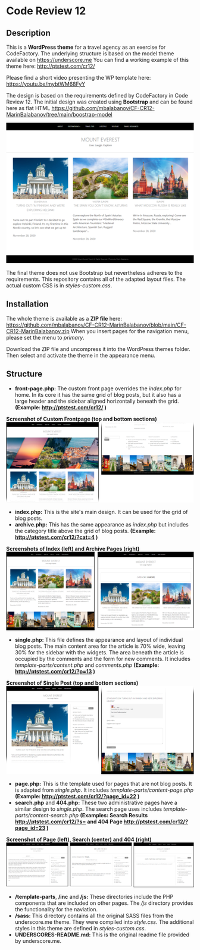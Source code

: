 # Code Review 12

## Description
This is a __WordPress theme__ for a travel agency as an exercise for CodeFactory. The underlying structure is based on the model theme available on https://underscore.me You can find a working example of this theme here: http://ptstest.com/cr12/ 

Please find a short video presenting the WP template here: https://youtu.be/mybtWM68FyY

The design is based on the requirements defined by CodeFactory in Code Review 12. The initial design was created using __Bootstrap__ and can be found here as flat HTML https://github.com/mbalabanov/CF-CR12-MarinBalabanov/tree/main/boostrap-model

<kbd>![Screenshot](screenshot.png)</kbd>

The final theme does not use Bootstrap but nevertheless adheres to the requirements. This repository contains all of the adapted layout files. The actual custom CSS is in _styles-custom.css_.

## Installation
The whole theme is available as a __ZIP file__ here: https://github.com/mbalabanov/CF-CR12-MarinBalabanov/blob/main/CF-CR12-MarinBalabanov.zip
When you insert pages for the navigation menu, please set the menu to _primary_.

Download the ZIP file and uncompress it into the WordPress themes folder. Then select and activate the theme in the appearance menu.

## Structure
- __front-page.php:__ The custom front page overrides the _index.php_ for home. In its core it has the same grid of blog posts, but it also has a large header and the sidebar aligned horizontally beneath the grid. __(Example: http://ptstest.com/cr12/ )__

__Screenshot of Custom Frontpage (top and bottom sections)__
![Custom Front Page](img/front.png)

- __index.php:__ This is the site's main design. It can be used for the grid of blog posts.
- __archive.php:__ This has the same appearance as _index.php_ but includes the category title above the grid of blog posts. __(Example: http://ptstest.com/cr12/?cat=4 )__

__Screenshots of Index (left) and Archive Pages (right)__
![Custom Front Page](img/index-category.png)

- __single.php:__ This file defines the appearance and layout of individual blog posts. The main content area for the article is 70% wide, leaving 30% for the sidebar with the widgets. The area beneath the article is occupied by the comments and the form for new comments. It includes _template-parts/content.php_ and _comments.php_ __(Example: http://ptstest.com/cr12/?p=13 )__

__Screenshot of Single Post (top and bottom sections)__
![Post](img/post.png)

- __page.php:__ This is the template used for pages that are not blog posts. It is adapted from _single.php_.  It includes _template-parts/content-page.php_ __(Example: http://ptstest.com/cr12/?page_id=22 )__
- __search.php__ and __404.php:__ These two administrative pages have a similar design to _single.php_. The search page uses includes _template-parts/content-search.php_ __(Examples: Search Results http://ptstest.com/cr12/?s= and 404 Page http://ptstest.com/cr12/?page_id=23 )__

__Screenshot of Page (left), Search (center) and 404 (right)__
![Page, search and 404](img/page-search-404.png)

- __/template-parts__, __/inc__ and __/js:__ These directories include the PHP components that are included on other pages. The _/js_ directory provides the functionality for the naviation.
- __/sass:__ This directory contains all the original SASS files from the underscore.me theme. They were compiled into _style.css_. The additional styles in this theme are defined in _styles-custom.css_.
- __UNDERSCORES-README.md:__ This is the original readme file provided by underscore.me.
